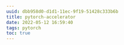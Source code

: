 ```yaml
---
uuid: dbb958d0-d1d1-11ec-9f19-51428c333b6b
title: pytorch-accelerator
date: 2022-05-12 16:59:40
tags: pytorch
toc: true
---
```

